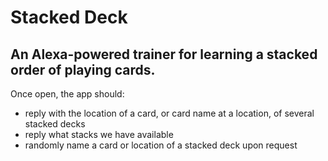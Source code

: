 # Stacked Deck
## An Alexa-powered trainer for learning a stacked order of playing cards.

Once open, the app should:
* reply with the location of a card, or card name at a location, of several stacked decks
* reply what stacks we have available
* randomly name a card or location of a stacked deck upon request
